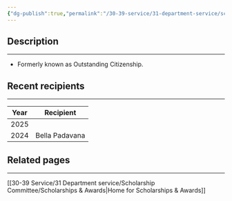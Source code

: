 ```yaml
---
{"dg-publish":true,"permalink":"/30-39-service/31-department-service/scholarship-committee/01-awards/community-leadership-dept/","updated":"2025-05-07T10:16:09-07:00"}
---
```


## Description
---
- Formerly known as Outstanding Citizenship.


## Recent recipients
---

| Year | Recipient      |
| ---- | -------------- |
| 2025 |                |
| 2024 | Bella Padavana |

## Related pages
---
[[30-39 Service/31 Department service/Scholarship Committee/Scholarships & Awards\|Home for Scholarships & Awards]]